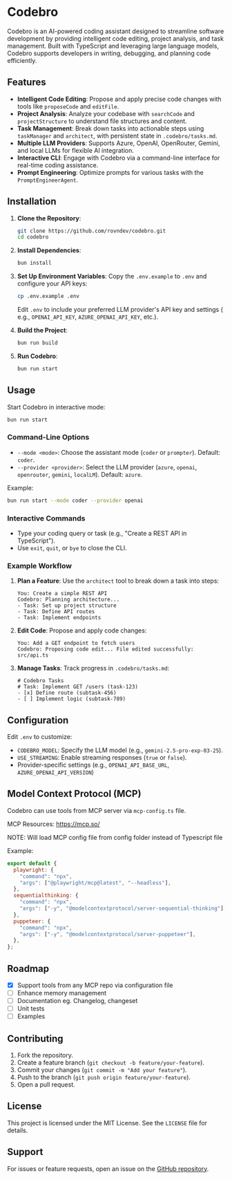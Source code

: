 # Codebro

Codebro is an AI-powered coding assistant designed to streamline software development by providing intelligent code
editing, project analysis, and task management. Built with TypeScript and leveraging large language models, Codebro
supports developers in writing, debugging, and planning code efficiently.

## Features

- **Intelligent Code Editing**: Propose and apply precise code changes with tools like `proposeCode` and `editFile`.
- **Project Analysis**: Analyze your codebase with `searchCode` and `projectStructure` to understand file structures and
  content.
- **Task Management**: Break down tasks into actionable steps using `taskManager` and `architect`, with persistent state
  in `.codebro/tasks.md`.
- **Multiple LLM Providers**: Supports Azure, OpenAI, OpenRouter, Gemini, and local LLMs for flexible AI integration.
- **Interactive CLI**: Engage with Codebro via a command-line interface for real-time coding assistance.
- **Prompt Engineering**: Optimize prompts for various tasks with the `PromptEngineerAgent`.

## Installation

1. **Clone the Repository**:
   ```bash
   git clone https://github.com/rovndev/codebro.git
   cd codebro
   ```

2. **Install Dependencies**:
   ```bash
   bun install
   ```

3. **Set Up Environment Variables**:
   Copy the `.env.example` to `.env` and configure your API keys:
   ```bash
   cp .env.example .env
   ```
   Edit `.env` to include your preferred LLM provider's API key and settings (
   e.g., `OPENAI_API_KEY`, `AZURE_OPENAI_API_KEY`, etc.).

4. **Build the Project**:
   ```bash
   bun run build
   ```

5. **Run Codebro**:
   ```bash
   bun run start
   ```

## Usage

Start Codebro in interactive mode:

```bash
bun run start
```

### Command-Line Options

- `--mode <mode>`: Choose the assistant mode (`coder` or `prompter`). Default: `coder`.
- `--provider <provider>`: Select the LLM provider (`azure`, `openai`, `openrouter`, `gemini`, `localLM`).
  Default: `azure`.

Example:

```bash
bun run start --mode coder --provider openai
```

### Interactive Commands

- Type your coding query or task (e.g., "Create a REST API in TypeScript").
- Use `exit`, `quit`, or `bye` to close the CLI.

### Example Workflow

1. **Plan a Feature**:
   Use the `architect` tool to break down a task into steps:
   ```
   You: Create a simple REST API
   Codebro: Planning architecture...
   - Task: Set up project structure
   - Task: Define API routes
   - Task: Implement endpoints
   ```

2. **Edit Code**:
   Propose and apply code changes:
   ```
   You: Add a GET endpoint to fetch users
   Codebro: Proposing code edit... File edited successfully: src/api.ts
   ```

3. **Manage Tasks**:
   Track progress in `.codebro/tasks.md`:
   ```
   # Codebro Tasks
   # Task: Implement GET /users (task-123)
   - [x] Define route (subtask-456)
   - [ ] Implement logic (subtask-789)
   ```

## Configuration

Edit `.env` to customize:

- `CODEBRO_MODEL`: Specify the LLM model (e.g., `gemini-2.5-pro-exp-03-25`).
- `USE_STREAMING`: Enable streaming responses (`true` or `false`).
- Provider-specific settings (e.g., `OPENAI_API_BASE_URL`, `AZURE_OPENAI_API_VERSION`)

## Model Context Protocol (MCP)

Codebro can use tools from MCP server via `mcp-config.ts` file.

MCP Resources: https://mcp.so/

NOTE: Will load MCP config file from config folder instead of Typescript file

Example:

```javascript
export default {
  playwright: {
    "command": "npx",
    "args": ["@playwright/mcp@latest", "--headless"],
  },
  sequentialthinking: {
    "command": "npx",
    "args": ["-y", "@modelcontextprotocol/server-sequential-thinking"],
  },
  puppeteer: {
    "command": "npx",
    "args": ["-y", "@modelcontextprotocol/server-puppeteer"],
  },
};


```

## Roadmap

- [x] Support tools from any MCP repo via configuration file
- [ ] Enhance memory management
- [ ] Documentation eg. Changelog, changeset
- [ ] Unit tests
- [ ] Examples

## Contributing

1. Fork the repository.
2. Create a feature branch (`git checkout -b feature/your-feature`).
3. Commit your changes (`git commit -m "Add your feature"`).
4. Push to the branch (`git push origin feature/your-feature`).
5. Open a pull request.

## License

This project is licensed under the MIT License. See the `LICENSE` file for details.

## Support

For issues or feature requests, open an issue on the [GitHub repository](https://github.com/rovndev/codebro/issues).

